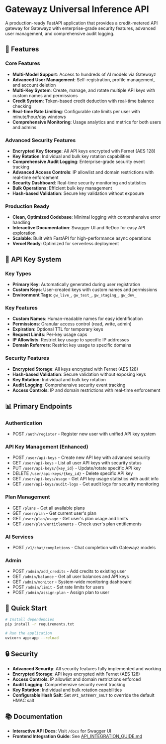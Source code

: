 # Gatewayz Universal Inference API

A production-ready FastAPI application that provides a credit-metered API gateway for Gatewayz with enterprise-grade security features, advanced user management, and comprehensive audit logging.

## 🚀 Features

### Core Features
- **Multi-Model Support**: Access to hundreds of AI models via Gatewayz
- **Advanced User Management**: Self-registration, profile management, and account deletion
- **Multi-Key System**: Create, manage, and rotate multiple API keys with custom names and permissions
- **Credit System**: Token-based credit deduction with real-time balance checking
- **Real-time Rate Limiting**: Configurable rate limits per user with minute/hour/day windows
- **Comprehensive Monitoring**: Usage analytics and metrics for both users and admins

### Advanced Security Features
- **Encrypted Key Storage**: All API keys encrypted with Fernet (AES 128)
- **Key Rotation**: Individual and bulk key rotation capabilities
- **Comprehensive Audit Logging**: Enterprise-grade security event tracking
- **Advanced Access Controls**: IP allowlist and domain restrictions with real-time enforcement
- **Security Dashboard**: Real-time security monitoring and statistics
- **Bulk Operations**: Efficient bulk key management
- **Hash-based Validation**: Secure key validation without exposure

### Production Ready
- **Clean, Optimized Codebase**: Minimal logging with comprehensive error handling
- **Interactive Documentation**: Swagger UI and ReDoc for easy API exploration
- **Scalable**: Built with FastAPI for high-performance async operations
- **Vercel Ready**: Optimized for serverless deployment

## 🔑 API Key System

### Key Types
- **Primary Key**: Automatically generated during user registration
- **Custom Keys**: User-created keys with custom names and permissions
- **Environment Tags**: `gw_live_`, `gw_test_`, `gw_staging_`, `gw_dev_`

### Key Features
- **Custom Names**: Human-readable names for easy identification
- **Permissions**: Granular access control (read, write, admin)
- **Expiration**: Optional TTL for temporary keys
- **Request Limits**: Per-key usage caps
- **IP Allowlists**: Restrict key usage to specific IP addresses
- **Domain Referrers**: Restrict key usage to specific domains

### Security Features
- **Encrypted Storage**: All keys encrypted with Fernet (AES 128)
- **Hash-based Validation**: Secure validation without exposing keys
- **Key Rotation**: Individual and bulk key rotation
- **Audit Logging**: Comprehensive security event tracking
- **Access Controls**: IP and domain restrictions with real-time enforcement

## 📊 Primary Endpoints

### Authentication
- POST `/auth/register` - Register new user with unified API key system

### API Key Management (Enhanced)
- POST `/user/api-keys` - Create new API key with advanced security
- GET `/user/api-keys` - List all user API keys with security status
- PUT `/user/api-keys/{key_id}` - Update/rotate specific API key
- DELETE `/user/api-keys/{key_id}` - Delete specific API key
- GET `/user/api-keys/usage` - Get API key usage statistics with audit info
- GET `/user/api-keys/audit-logs` - Get audit logs for security monitoring

### Plan Management
- GET `/plans` - Get all available plans
- GET `/user/plan` - Get current user's plan
- GET `/user/plan/usage` - Get user's plan usage and limits
- GET `/user/plan/entitlements` - Check user's plan entitlements

### AI Services
- POST `/v1/chat/completions` - Chat completion with Gatewayz models

### Admin
- POST `/admin/add_credits` - Add credits to existing user
- GET `/admin/balance` - Get all user balances and API keys
- GET `/admin/monitor` - System-wide monitoring dashboard
- POST `/admin/limit` - Set rate limits for users
- POST `/admin/assign-plan` - Assign plan to user

## 🚀 Quick Start

```bash
# Install dependencies
pip install -r requirements.txt

# Run the application
uvicorn app:app --reload
```

## 🔒 Security

- **Advanced Security**: All security features fully implemented and working
- **Encrypted Storage**: API keys encrypted with Fernet (AES 128)
- **Access Controls**: IP allowlist and domain restrictions enforced
- **Audit Logging**: Comprehensive security event tracking
- **Key Rotation**: Individual and bulk rotation capabilities
- **Configurable Hash Salt**: Set `API_GATEWAY_SALT` to override the default HMAC salt

## 📚 Documentation

- **Interactive API Docs**: Visit `/docs` for Swagger UI
- **Frontend Integration Guide**: See [API_INTEGRATION_GUIDE.md](API_INTEGRATION_GUIDE.md)


